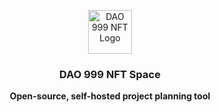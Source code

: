 <br /><br />

<p align="center">
<a href="https://plane.so">
  <img src="https://plane-marketing.s3.ap-south-1.amazonaws.com/plane-readme/plane_logo_.webp" alt="DAO 999 NFT Logo" width="70">
</a>
</p>

<h3 align="center"><b>DAO 999 NFT Space</b></h3>
<p align="center"><b>Open-source, self-hosted project planning tool</b></p>
